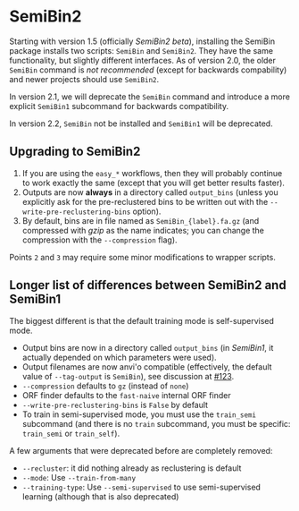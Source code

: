 # SemiBin2

Starting with version 1.5 (officially _SemiBin2 beta_), installing the SemiBin package installs two scripts: `SemiBin` and `SemiBin2`.
They have the same functionality, but slightly different interfaces.
As of version 2.0, the older `SemiBin` command is _not recommended_ (except for backwards compability) and newer projects should use `SemiBin2`.

In version 2.1, we will deprecate the `SemiBin` command and introduce a more explicit `SemiBin1` subcommand for backwards compatibility.

In version 2.2, `SemiBin` not be installed and `SemiBin1` will be deprecated.

## Upgrading to SemiBin2

1. If you are using the `easy_*` workflows, then they will probably continue to
   work exactly the same (except that you will get better results faster).
2. Outputs are now **always** in a directory called `output_bins` (unless you explicitly ask for the pre-reclustered bins to be written out with the `--write-pre-reclustering-bins` option).
3. By default, bins are in file named as `SemiBin_{label}.fa.gz` (and
   compressed with _gzip_ as the name indicates; you can change the compression with the `--compression` flag).

Points `2` and `3` may require some minor modifications to wrapper scripts.

## Longer list of differences between SemiBin2 and SemiBin1

The biggest different is that the default training mode is self-supervised mode.

- Output bins are now in a directory called `output_bins` (in
  _SemiBin1_, it actually depended on which parameters were used).
- Output filenames are now anvi'o compatible (effectively, the default value of
  `--tag-output` is `SemiBin`), see discussion at
  [#123](https://github.com/BigDataBiology/SemiBin/issues/123).
- `--compression` defaults to `gz` (instead of `none`)
- ORF finder defaults to the `fast-naive` internal ORF finder
- `--write-pre-reclustering-bins` is `False` by default
- To train in semi-supervised mode, you must use the `train_semi` subcommand
  (and there is no `train` subcommand, you must be specific: `train_semi` or
  `train_self`).

A few arguments that were deprecated before are completely removed:
- `--recluster`: it did nothing already as reclustering is default
- `--mode`: Use `--train-from-many`
- `--training-type`: Use `--semi-supervised` to use semi-supervised learning
  (although that is also deprecated)

